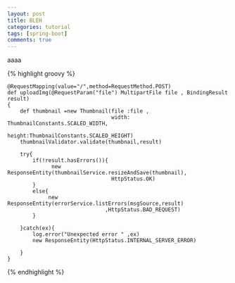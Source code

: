 ```yaml
---
layout: post
title: BLEH
categories: tutorial
tags: [spring-boot]
comments: true
---
```


aaaa

{% highlight groovy %}

	@RequestMapping(value="/",method=RequestMethod.POST)
	def uploadImg(@RequestParam("file") MultipartFile file , BindingResult result)
	{
		def thumbnail =new Thumbnail(file :file ,
									 width: ThumbnailConstants.SCALED_WIDTH,
									 height:ThumbnailConstants.SCALED_HEIGHT)
		thumbnailValidator.validate(thumbnail,result)	
		
		try{
			if(!result.hasErrors()){
				  new ResponseEntity(thumbnailService.resizeAndSave(thumbnail),
					  				 HttpStatus.OK)
			}
			else{
				 new ResponseEntity(errorService.listErrors(msgSource,result)
					 			   ,HttpStatus.BAD_REQUEST)
			}
			
		}catch(ex){
			log.error("Unexpected error " ,ex)
			new ResponseEntity(HttpStatus.INTERNAL_SERVER_ERROR)
			
		}
	}
	
{% endhighlight %}

